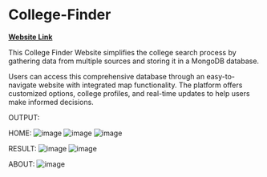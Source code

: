 # College-Finder

**[Website Link](https://sourabgarg.pythonanywhere.com/)**


This College Finder Website simplifies the college search process by gathering data from multiple sources and storing it in a MongoDB database.

Users can access this comprehensive database through an easy-to-navigate website with integrated map functionality. The platform offers customized options, college profiles, and real-time updates to help users make informed decisions.

OUTPUT:

HOME:
![image](https://github.com/SourabGarg/College-Finder/assets/112079423/6ecc5b0c-e163-4c3d-b44e-84ff28986e41)
![image](https://github.com/SourabGarg/College-Finder/assets/112079423/31beecdc-5161-4e8b-8020-a514973561ae)
![image](https://github.com/SourabGarg/College-Finder/assets/112079423/8b71e3e9-2a3e-4ded-ab65-6f03833492c5)


RESULT:
![image](https://github.com/SourabGarg/College-Finder/assets/112079423/1f2ac6eb-fe91-4f61-a220-3ee1aec6a6dc)
![image](https://github.com/SourabGarg/College-Finder/assets/112079423/4b76a1cd-cbb7-47e2-b89c-081067d8b72d)


ABOUT:
![image](https://github.com/SourabGarg/College-Finder/assets/112079423/67c79276-21db-47d5-8cf6-462f56d3aab3)

